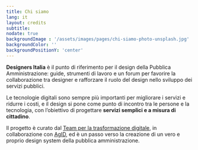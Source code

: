 ```yaml
---
title: Chi siamo
lang: it
layout: credits
subtitle:
nodate: true
backgroundImage : '/assets/images/pages/chi-siamo-photo-unsplash.jpg'
backgroundColor: ''
backgroundPositionY: 'center'
---
```


**Designers Italia** è il punto di riferimento per il design della Pubblica Amministrazione: guide, strumenti di lavoro e un forum per favorire la collaborazione tra designer e rafforzare il ruolo del design nello sviluppo dei servizi pubblici.

Le tecnologie digitali sono sempre più importanti per migliorare i servizi e ridurre i costi, e il design si pone come punto di incontro tra le persone e la tecnologia, con l’obiettivo di progettare **servizi semplici e a misura di cittadino**.

Il progetto è curato dal [Team per la trasformazione digitale](https://teamdigitale.governo.it/), in collaborazione con [AgID](http://www.agid.gov.it/), ed è un passo verso la creazione di un vero e proprio design system della pubblica amministrazione.

